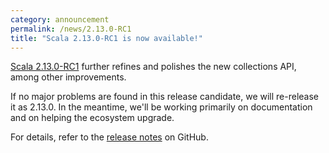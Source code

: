 ```yaml
---
category: announcement
permalink: /news/2.13.0-RC1
title: "Scala 2.13.0-RC1 is now available!"
---
```

[Scala 2.13.0-RC1](https://github.com/scala/scala/releases/tag/v2.13.0-RC1) further refines and polishes the new collections API, among other improvements.

If no major problems are found in this release candidate, we will re-release it as 2.13.0.  In the meantime, we'll be working primarily on documentation and on helping the ecosystem upgrade.

For details, refer to the [release notes](https://github.com/scala/scala/releases/tag/v2.13.0-RC1) on GitHub.
